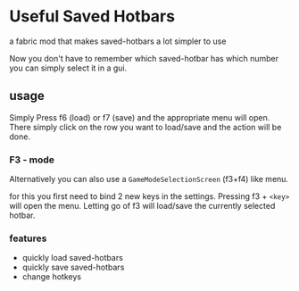 # Useful Saved Hotbars

a fabric mod that makes saved-hotbars a lot simpler to use

Now you don't have to remember which saved-hotbar has which number you can simply select it in a gui.

## usage

Simply Press f6 (load) or f7 (save) and the appropriate menu will open.
There simply click on the row you want to load/save and the action will be done.

### F3 - mode

Alternatively you can also use a `GameModeSelectionScreen` (f3+f4) like menu.

for this you first need to bind 2 new keys in the settings.
Pressing f3 + `<key>` will open the menu. Letting go of f3 will load/save the currently selected hotbar.

### features

- quickly load saved-hotbars
- quickly save saved-hotbars
- change hotkeys